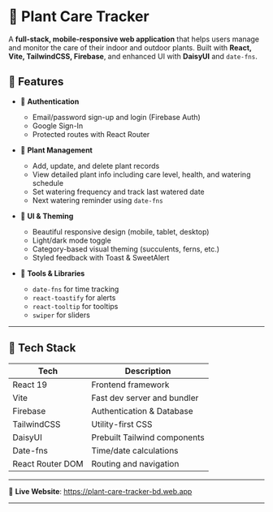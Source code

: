 # 🌿 Plant Care Tracker

A **full-stack, mobile-responsive web application** that helps users manage and monitor the care of their indoor and outdoor plants. Built with **React, Vite, TailwindCSS, Firebase**, and enhanced UI with **DaisyUI** and `date-fns`.

## 🧩 Features

- 🔐 **Authentication**
  - Email/password sign-up and login (Firebase Auth)
  - Google Sign-In
  - Protected routes with React Router

- 🌱 **Plant Management**
  - Add, update, and delete plant records
  - View detailed plant info including care level, health, and watering schedule
  - Set watering frequency and track last watered date
  - Next watering reminder using `date-fns`

- 🎨 **UI & Theming**
  - Beautiful responsive design (mobile, tablet, desktop)
  - Light/dark mode toggle
  - Category-based visual theming (succulents, ferns, etc.)
  - Styled feedback with Toast & SweetAlert

- 🧠 **Tools & Libraries**
  - `date-fns` for time tracking
  - `react-toastify` for alerts
  - `react-tooltip` for tooltips
  - `swiper` for sliders


---

## 🚀 Tech Stack

| Tech              | Description                                 |
|------------------|---------------------------------------------|
| React 19         | Frontend framework                          |
| Vite             | Fast dev server and bundler                 |
| Firebase         | Authentication & Database                   |
| TailwindCSS      | Utility-first CSS                          |
| DaisyUI          | Prebuilt Tailwind components                |
| Date-fns         | Time/date calculations                      |
| React Router DOM | Routing and navigation                      |

---
🔗 **Live Website**: https://plant-care-tracker-bd.web.app

---

